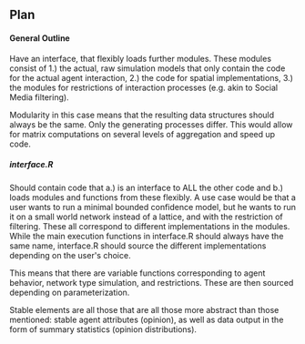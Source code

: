 ## Plan

#### General Outline

Have an interface, that flexibly loads further modules. These modules consist of 1.) the actual, raw simulation models that only contain the code for the actual agent interaction, 2.) the code for spatial implementations, 3.) the modules for restrictions of interaction processes (e.g. akin to Social Media filtering).

Modularity in this case means that the resulting data structures should always be the same. Only the generating processes differ. This would allow for matrix computations on several levels of aggregation and speed up code. 

##### interface.R

Should contain code that a.) is an interface to ALL the other code and b.) loads modules and functions from these flexibly. A use case would be that a user wants to run a minimal bounded confidence model, but he wants to run it on a small world network instead of a lattice, and with the restriction of filtering. These all correspond to different implementations in the modules. While the main execution functions in interface.R should always have the same name, interface.R should source the different implementations depending on the user's choice.

This means that there are variable functions corresponding to agent behavior, network type simulation, and restrictions. These are then sourced depending on parameterization.

Stable elements are all those that are all those more abstract than those mentioned: stable agent attributes (opinion), as well as data output in the form of summary statistics (opinion distributions).
